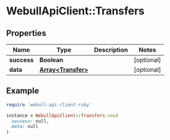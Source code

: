 # WebullApiClient::Transfers

## Properties

| Name | Type | Description | Notes |
| ---- | ---- | ----------- | ----- |
| **success** | **Boolean** |  | [optional] |
| **data** | [**Array&lt;Transfer&gt;**](Transfer.md) |  | [optional] |

## Example

```ruby
require 'webull-api-client-ruby'

instance = WebullApiClient::Transfers.new(
  success: null,
  data: null
)
```

